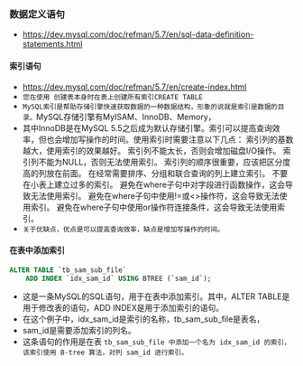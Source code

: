 ### 数据定义语句
* https://dev.mysql.com/doc/refman/5.7/en/sql-data-definition-statements.html

#### 索引语句
* https://dev.mysql.com/doc/refman/5.7/en/create-index.html
* `您在使用 创建表本身时在表上创建所有索引CREATE TABLE`
* `MySQL索引是帮助存储引擎快速获取数据的一种数据结构，形象的说就是索引是数据的目录。`MySQL存储引擎有MyISAM、InnoDB、Memory，
* 其中InnoDB是在MySQL 5.5之后成为默认存储引擎。索引可以提高查询效率，但也会增加写操作的时间。使用索引时需要注意以下几点：
  索引列的基数越大，使用索引的效果越好。
  索引列不能太长，否则会增加磁盘I/O操作。
  索引列不能为NULL，否则无法使用索引。
  索引列的顺序很重要，应该把区分度高的列放在前面。
  在经常需要排序、分组和联合查询的列上建立索引。
  不要在小表上建立过多的索引。
  避免在where子句中对字段进行函数操作，这会导致无法使用索引。
  避免在where子句中使用!=或<>操作符，这会导致无法使用索引。
  避免在where子句中使用or操作符连接条件，这会导致无法使用索引。
* `关于优缺点，优点是可以提高查询效率，缺点是增加写操作的时间。`


#### 在表中添加索引
```sql
ALTER TABLE `tb_sam_sub_file`
    ADD INDEX `idx_sam_id` USING BTREE (`sam_id`);
```
* 这是一条MySQL的SQL语句，用于在表中添加索引。其中，ALTER TABLE是用于修改表的语句，ADD INDEX是用于添加索引的语句。
* 在这个例子中，idx_sam_id是索引的名称，tb_sam_sub_file是表名，
* sam_id是需要添加索引的列名。
* 这条语句的作用是在表 `tb_sam_sub_file 中添加一个名为 idx_sam_id 的索引，该索引使用 B-tree 算法，对列 sam_id 进行索引。`

